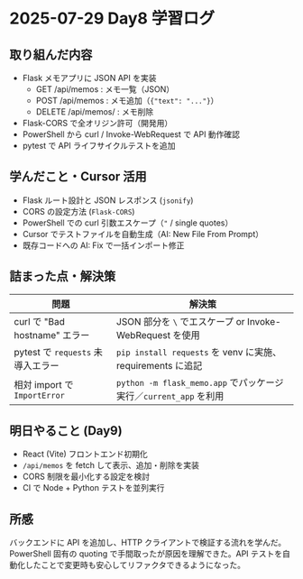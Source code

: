 # 2025-07-29 Day8 学習ログ

## 取り組んだ内容
- Flask メモアプリに JSON API を実装
  - GET  /api/memos : メモ一覧（JSON）
  - POST /api/memos : メモ追加（`{"text": "..."}`）
  - DELETE /api/memos/<id> : メモ削除
- Flask-CORS で全オリジン許可（開発用）
- PowerShell から curl / Invoke-WebRequest で API 動作確認
- pytest で API ライフサイクルテストを追加

## 学んだこと・Cursor 活用
- Flask ルート設計と JSON レスポンス (`jsonify`)
- CORS の設定方法 (`Flask-CORS`)
- PowerShell での curl 引数エスケープ（`"` / single quotes）
- Cursor でテストファイルを自動生成（AI: New File From Prompt）
- 既存コードへの AI: Fix で一括インポート修正

## 詰まった点・解決策
| 問題 | 解決策 |
| --- | --- |
| curl で "Bad hostname" エラー | JSON 部分を `\` でエスケープ or Invoke-WebRequest を使用 |
| pytest で `requests` 未導入エラー | `pip install requests` を venv に実施、requirements に追記 |
| 相対 import で `ImportError` | `python -m flask_memo.app` でパッケージ実行／`current_app` を利用 |

## 明日やること (Day9)
- React (Vite) フロントエンド初期化
- `/api/memos` を fetch して表示、追加・削除を実装
- CORS 制限を最小化する設定を検討
- CI で Node + Python テストを並列実行

## 所感
バックエンドに API を追加し、HTTP クライアントで検証する流れを学んだ。PowerShell 固有の quoting で手間取ったが原因を理解できた。API テストを自動化したことで変更時も安心してリファクタできるようになった。
